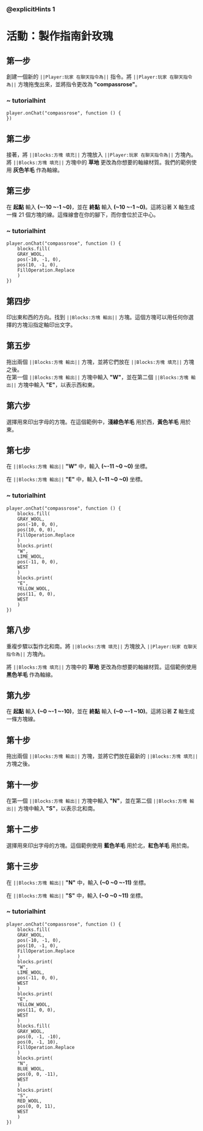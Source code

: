 ### @explicitHints 1

# 活動：製作指南針玫瑰

## 第一步  
創建一個新的 ``||Player:玩家 在聊天指令為||`` 指令。將 ``||Player:玩家 在聊天指令為||`` 方塊拖曳出來，並將指令更改為 **"compassrose"**。

### ~ tutorialhint
```blocks
player.onChat("compassrose", function () {
})
```

## 第二步  
接著，將 ``||Blocks:方塊 填充||`` 方塊放入 ``||Player:玩家 在聊天指令為||`` 方塊內。  
將 ``||Blocks:方塊 填充||`` 方塊中的 **草地** 更改為你想要的軸線材質。我們的範例使用 **灰色羊毛** 作為軸線。

## 第三步  
在 **起點** 輸入 **(~-10 ~-1 ~0)**，並在 **終點** 輸入 **(~10 ~-1 ~0)**。這將沿著 X 軸生成一條 21 個方塊的線。這條線會在你的腳下，而你會位於正中心。

### ~ tutorialhint
```blocks
player.onChat("compassrose", function () {
    blocks.fill(
    GRAY_WOOL,
    pos(-10, -1, 0),
    pos(10, -1, 0),
    FillOperation.Replace
    )
})
```

## 第四步  
印出東和西的方向。找到 ``||Blocks:方塊 輸出||`` 方塊。這個方塊可以用任何你選擇的方塊沿指定軸印出文字。

## 第五步  
拖出兩個 ``||Blocks:方塊 輸出||`` 方塊，並將它們放在 ``||Blocks:方塊 填充||`` 方塊之後。  
在第一個 ``||Blocks:方塊 輸出||`` 方塊中輸入 **"W"**，並在第二個 ``||Blocks:方塊 輸出||`` 方塊中輸入 **"E"**，以表示西和東。

## 第六步  
選擇用來印出字母的方塊。在這個範例中，**淺綠色羊毛** 用於西，**黃色羊毛** 用於東。

## 第七步  
在 ``||Blocks:方塊 輸出||`` **"W"** 中，輸入 **(~-11 ~0 ~0)** 坐標。

在 ``||Blocks:方塊 輸出||`` **"E"** 中，輸入 **(~11 ~0 ~0)** 坐標。

### ~ tutorialhint
```blocks
player.onChat("compassrose", function () {
    blocks.fill(
    GRAY_WOOL,
    pos(-10, 0, 0),
    pos(10, 0, 0),
    FillOperation.Replace
    )
    blocks.print(
    "W",
    LIME_WOOL,
    pos(-11, 0, 0),
    WEST
    )
    blocks.print(
    "E",
    YELLOW_WOOL,
    pos(11, 0, 0),
    WEST
    )
})
```

## 第八步  
重複步驟以製作北和南。將 ``||Blocks:方塊 填充||`` 方塊放入 ``||Player:玩家 在聊天指令為||`` 方塊內。

將 ``||Blocks:方塊 填充||`` 方塊中的 **草地** 更改為你想要的軸線材質。這個範例使用 **黑色羊毛** 作為軸線。

## 第九步  
在 **起點** 輸入 **(~0 ~-1 ~-10)**，並在 **終點** 輸入 **(~0 ~-1 ~10)**。這將沿著 **Z** 軸生成一條方塊線。

## 第十步  
拖出兩個 ``||Blocks:方塊 輸出||`` 方塊，並將它們放在最新的 ``||Blocks:方塊 填充||`` 方塊之後。

## 第十一步  
在第一個 ``||Blocks:方塊 輸出||`` 方塊中輸入 **"N"**，並在第二個 ``||Blocks:方塊 輸出||`` 方塊中輸入 **"S"**，以表示北和南。

## 第十二步  
選擇用來印出字母的方塊。這個範例使用 **藍色羊毛** 用於北，**紅色羊毛** 用於南。

## 第十三步  
在 ``||Blocks:方塊 輸出||`` **"N"** 中，輸入 **(~0 ~0 ~-11)** 坐標。

在 ``||Blocks:方塊 輸出||`` **"S"** 中，輸入 **(~0 ~0 ~11)** 坐標。

### ~ tutorialhint
```blocks
player.onChat("compassrose", function () {
    blocks.fill(
    GRAY_WOOL,
    pos(-10, -1, 0),
    pos(10, -1, 0),
    FillOperation.Replace
    )
    blocks.print(
    "W",
    LIME_WOOL,
    pos(-11, 0, 0),
    WEST
    )
    blocks.print(
    "E",
    YELLOW_WOOL,
    pos(11, 0, 0),
    WEST
    )
    blocks.fill(
    GRAY_WOOL,
    pos(0, -1, -10),
    pos(0, -1, 10),
    FillOperation.Replace
    )
    blocks.print(
    "N",
    BLUE_WOOL,
    pos(0, 0, -11),
    WEST
    )
    blocks.print(
    "S",
    RED_WOOL,
    pos(0, 0, 11),
    WEST
    )
})
```
